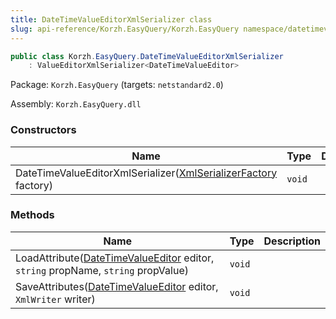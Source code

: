 ```yaml
---
title: DateTimeValueEditorXmlSerializer class
slug: api-reference/Korzh.EasyQuery/Korzh.EasyQuery namespace/datetimevalueeditorxmlserializer-class
---
```



```csharp
public class Korzh.EasyQuery.DateTimeValueEditorXmlSerializer
    : ValueEditorXmlSerializer<DateTimeValueEditor>

```
Package: `Korzh.EasyQuery` (targets: `netstandard2.0`)

Assembly: `Korzh.EasyQuery.dll`

### Constructors

| Name | Type | Description | 
| --- | --- | --- | 
| DateTimeValueEditorXmlSerializer([XmlSerializerFactory](/api-reference/korzh-easyquery/korzh-easyquery-namespace/xmlserializerfactory-class) factory) | `void` |  | 


### Methods

| Name | Type | Description | 
| --- | --- | --- | 
| LoadAttribute([DateTimeValueEditor](/api-reference/easydata-core/easydata-namespace/datetimevalueeditor-class) editor, `string` propName, `string` propValue) | `void` |  | 
| SaveAttributes([DateTimeValueEditor](/api-reference/easydata-core/easydata-namespace/datetimevalueeditor-class) editor, `XmlWriter` writer) | `void` |  |